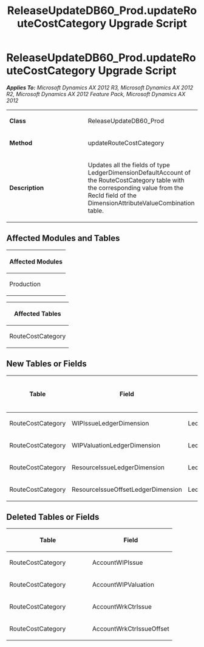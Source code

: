 ﻿---
title: ReleaseUpdateDB60_Prod.updateRouteCostCategory Upgrade Script
TOCTitle: ReleaseUpdateDB60_Prod.updateRouteCostCategory Upgrade Script
ms:assetid: ed7bd129-2299-ba12-a7d9-fa6caa2c0fc1
ms:mtpsurl: https://msdn.microsoft.com/en-us/library/JJ719964(v=AX.60)
ms:contentKeyID: 49712036
ms.date: 05/18/2015
mtps_version: v=AX.60
---

# ReleaseUpdateDB60\_Prod.updateRouteCostCategory Upgrade Script 


_**Applies To:** Microsoft Dynamics AX 2012 R3, Microsoft Dynamics AX 2012 R2, Microsoft Dynamics AX 2012 Feature Pack, Microsoft Dynamics AX 2012_

<table>
<colgroup>
<col style="width: 50%" />
<col style="width: 50%" />
</colgroup>
<tbody>
<tr class="odd">
<td><p><strong>Class</strong></p></td>
<td><p>ReleaseUpdateDB60_Prod</p></td>
</tr>
<tr class="even">
<td><p><strong>Method</strong></p></td>
<td><p>updateRouteCostCategory</p></td>
</tr>
<tr class="odd">
<td><p><strong>Description</strong></p></td>
<td><p>Updates all the fields of type LedgerDimensionDefaultAccount of the RouteCostCategory table with the corresponding value from the RecId field of the DimensionAttributeValueCombination table.</p></td>
</tr>
</tbody>
</table>


## Affected Modules and Tables

<table>
<colgroup>
<col style="width: 100%" />
</colgroup>
<thead>
<tr class="header">
<th><p>Affected Modules</p></th>
</tr>
</thead>
<tbody>
<tr class="odd">
<td><p>Production</p></td>
</tr>
</tbody>
</table>


<table>
<colgroup>
<col style="width: 100%" />
</colgroup>
<thead>
<tr class="header">
<th><p>Affected Tables</p></th>
</tr>
</thead>
<tbody>
<tr class="odd">
<td><p>RouteCostCategory</p></td>
</tr>
</tbody>
</table>


## New Tables or Fields

<table>
<colgroup>
<col style="width: 33%" />
<col style="width: 33%" />
<col style="width: 33%" />
</colgroup>
<thead>
<tr class="header">
<th><p>Table</p></th>
<th><p>Field</p></th>
<th><p>Extended Data Type</p>
<p>-or- Base Enum</p></th>
</tr>
</thead>
<tbody>
<tr class="odd">
<td><p>RouteCostCategory</p></td>
<td><p>WIPIssueLedgerDimension</p></td>
<td><p>LedgerDimensionDefaultAccount</p></td>
</tr>
<tr class="even">
<td><p>RouteCostCategory</p></td>
<td><p>WIPValuationLedgerDimension</p></td>
<td><p>LedgerDimensionDefaultAccount</p></td>
</tr>
<tr class="odd">
<td><p>RouteCostCategory</p></td>
<td><p>ResourceIssueLedgerDimension</p></td>
<td><p>LedgerDimensionDefaultAccount</p></td>
</tr>
<tr class="even">
<td><p>RouteCostCategory</p></td>
<td><p>ResourceIssueOffsetLedgerDimension</p></td>
<td><p>LedgerDimensionDefaultAccount</p></td>
</tr>
</tbody>
</table>


## Deleted Tables or Fields

<table>
<colgroup>
<col style="width: 50%" />
<col style="width: 50%" />
</colgroup>
<thead>
<tr class="header">
<th><p>Table</p></th>
<th><p>Field</p></th>
</tr>
</thead>
<tbody>
<tr class="odd">
<td><p>RouteCostCategory</p></td>
<td><p>AccountWIPIssue</p></td>
</tr>
<tr class="even">
<td><p>RouteCostCategory</p></td>
<td><p>AccountWIPValuation</p></td>
</tr>
<tr class="odd">
<td><p>RouteCostCategory</p></td>
<td><p>AccountWrkCtrIssue</p></td>
</tr>
<tr class="even">
<td><p>RouteCostCategory</p></td>
<td><p>AccountWrkCtrIssueOffset</p></td>
</tr>
</tbody>
</table>

  


